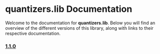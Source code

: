 # quantizers.lib Documentation

Welcome to the documentation for **quantizers.lib**. Below you will find an overview of the different versions of this library, along with links to their respective documentation.

### [1.1.0](./1.1.0/doc.md)
